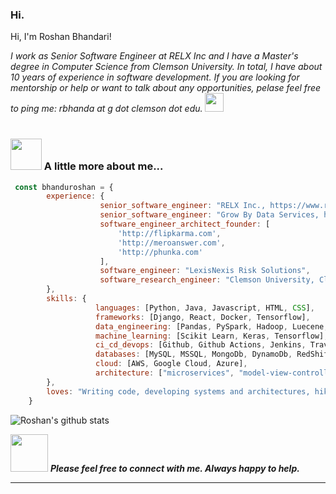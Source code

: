 ### Hi.

<!--
**bhanduroshan/bhanduroshan** is a ✨ _special_ ✨ repository because its `README.md` (this file) appears on your GitHub profile. !-->

Hi, I'm Roshan Bhandari!  <p/>

<p><em> I work as Senior Software Engineer at RELX Inc and I have a Master's degree in Computer Science from Clemson University. In total, I have about 10 years of experience in software development. If you are looking for mentorship or help or want to talk about any opportunities, pelase feel free to ping me: rbhanda at  g dot clemson dot edu.  <img src="https://media.giphy.com/media/WUlplcMpOCEmTGBtBW/giphy.gif" width="30"></br></br>   
</em></p>


### <img src="https://media.giphy.com/media/VgCDAzcKvsR6OM0uWg/giphy.gif" width="50"> A little more about me...  

```javascript
 const bhanduroshan = {
        experience: {
                    senior_software_engineer: "RELX Inc., https://www.relx.com/",
                    senior_software_engineer: "Grow By Data Services, http://growbydata.com",
                    software_engineer_architect_founder: [
                        'http://flipkarma.com', 
                        'http://meroanswer.com', 
                        'http://phunka.com'
                    ],
                    software_engineer: "LexisNexis Risk Solutions",
                    software_research_engineer: "Clemson University, Clemson, SC" 
        },
        skills: {
                   languages: [Python, Java, Javascript, HTML, CSS],
                   frameworks: [Django, React, Docker, Tensorflow],
                   data_engineering: [Pandas, PySpark, Hadoop, Luecene, Elastic Search, HPCC],
                   machine_learning: [Scikit Learn, Keras, Tensorflow],
                   ci_cd_devops: [Github, Github Actions, Jenkins, Travis-CI, Docker, Kubernetes, Argo CD],
                   databases: [MySQL, MSSQL, MongoDb, DynamoDb, RedShift, BigQuery],
                   cloud: [AWS, Google Cloud, Azure],
                   architecture: ["microservices", "model-view-controller"]
        },
        loves: "Writing code, developing systems and architectures, hiking, reading!"
    }
```

![Roshan's github stats](https://github-readme-stats.vercel.app/api?username=bhandariroshan&hide=["contribs","issues"])

<img src="https://media.giphy.com/media/LnQjpWaON8nhr21vNW/giphy.gif" width="60"> <em><b> Please feel free to connect with me. Always happy to help. </b></em>

---



